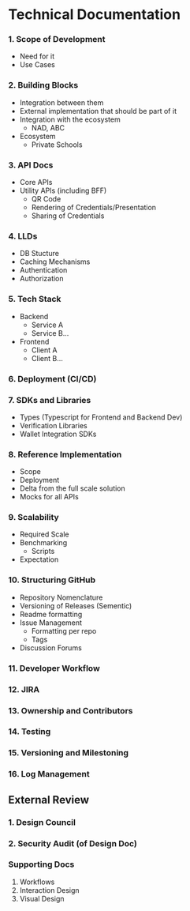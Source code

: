# Technical Documentation

### 1. Scope of Development
  - Need for it
  - Use Cases
### 2. Building Blocks
  - Integration between them
  - External implementation that should be part of it
  - Integration with the ecosystem
    - NAD, ABC
  - Ecosystem 
    - Private Schools
### 3. API Docs
  - Core APIs
  - Utility APIs (including BFF)
    - QR Code
    - Rendering of Credentials/Presentation
    - Sharing of Credentials
### 4. LLDs
  - DB Stucture
  - Caching Mechanisms
  - Authentication
  - Authorization
### 5. Tech Stack
  - Backend
    - Service A
    - Service B...
  - Frontend
    - Client A
    - Client B...
### 6. Deployment (CI/CD)
### 7. SDKs and Libraries
  - Types (Typescript for Frontend and Backend Dev)
  - Verification Libraries
  - Wallet Integration SDKs
### 8. Reference Implementation
  - Scope
  - Deployment
  - Delta from the full scale solution
  - Mocks for all APIs
### 9. Scalability
  - Required Scale
  - Benchmarking
    - Scripts
  - Expectation
### 10. Structuring GitHub
  - Repository Nomenclature
  - Versioning of Releases (Sementic)
  - Readme formatting
  - Issue Management
    - Formatting per repo
    - Tags
  - Discussion Forums
### 11. Developer Workflow
### 12. JIRA
### 13. Ownership and Contributors
### 14. Testing
### 15. Versioning and Milestoning
### 16. Log Management

## External Review
### 1. Design Council
### 2. Security Audit (of Design Doc)


### Supporting Docs
1. Workflows
2. Interaction Design
3. Visual Design
